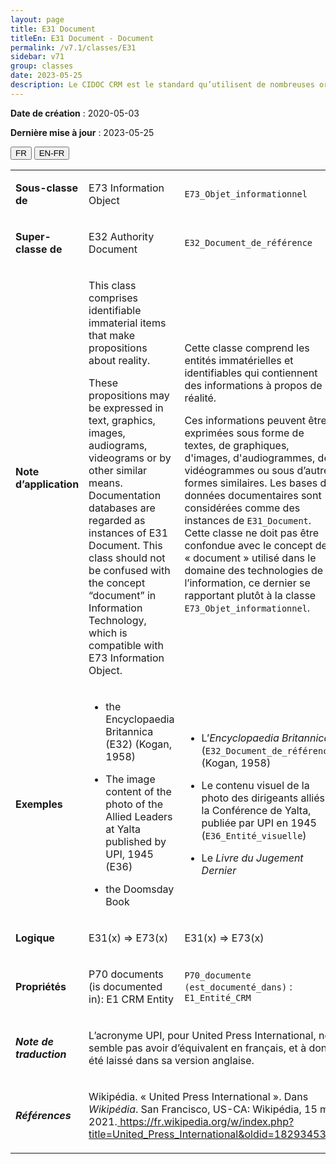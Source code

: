 ```yaml
---
layout: page
title: E31 Document
titleEn: E31 Document - Document
permalink: /v7.1/classes/E31
sidebar: v71
group: classes
date: 2023-05-25
description: Le CIDOC CRM est le standard qu’utilisent de nombreuses organisations pour l’échange et l’intégration de jeux de données et de spécifications patrimoniales. Il est développé et maintenu à jour exclusivement en anglais par le CRM SIG, un sous-groupe du Conseil international des musées (ICOM). Ceci est une traduction officielle en français développée par la Traduction en français du CIDOC CRM, une initiative qui offre une version française à jour et accessible ouvertement et gratuitement du standard CIDOC CRM et en démocratise l'usage dans la communauté patrimoniale francophone. ------------ The CIDOC CRM is the standard used by many heritage organizations for the exchange and integration of museum collection datasets and specifications. It is developed and maintained exclusively in English by the CRM SIG, a subgroup of the International Council of Museums (ICOM). This is an official translation developed by the Traduction en français du CIDOC CRM, an initiative offering an open, up-to-date, and free French version of the CIDOC CRM standard, and democratizing its use in the francophone heritage community.
---
```


**Date de création** : 2020-05-03

**Dernière mise à jour** : 2023-05-25

<div class="lang-buttons">
 <button id="fr" class="activate">FR</button>
 <button id="en-fr">EN-FR</button>
</div>

<table>
<tbody>
<tr>
<td><strong>Sous-classe de</strong></td>
<td class="en">
<p>E73 Information Object</p>
</td>
<td>
<p><code class="language-plaintext highlighter-rouge">E73_Objet_informationnel</code></p>
</td>
</tr>
<tr>
<td><strong>Super-classe de</strong></td>
<td class="en">
<p>E32 Authority Document</p>
</td>
<td>
<p><code class="language-plaintext highlighter-rouge">E32_Document_de_référence</code></p>
</td>
</tr>
<tr>
<td><strong>Note d’application</strong></td>
<td class="en">
<p>This class comprises identifiable immaterial items that make propositions about reality.</p>
<p>These propositions may be expressed in text, graphics, images, audiograms, videograms or by other similar means. Documentation databases are regarded as instances of E31 Document. This class should not be confused with the concept “document” in Information Technology, which is compatible with E73 Information Object.</p>
</td>
<td>
<p>Cette classe comprend les entités immatérielles et identifiables qui contiennent des informations à propos de la réalité.</p>
<p>Ces informations peuvent être exprimées sous forme de textes, de graphiques, d'images, d'audiogrammes, de vidéogrammes ou sous d’autres formes similaires. Les bases de données documentaires sont considérées comme des instances de <code class="language-plaintext highlighter-rouge">E31_Document</code>. Cette classe ne doit pas être confondue avec le concept de « document » utilisé dans le domaine des technologies de l’information, ce dernier se rapportant plutôt à la classe <code class="language-plaintext highlighter-rouge">E73_Objet_informationnel</code>.</p>
</td>
</tr>
<tr>
<td><strong>Exemples</strong></td>
<td class="en">
<ul>
<li><p>the Encyclopaedia Britannica (E32) (Kogan, 1958)</p>
</li>
<li><p>The image content of the photo of the Allied Leaders at Yalta published by UPI, 1945 (E36)</p>
</li>
<li><p>the Doomsday Book</p>
</li>
</ul>
</td>
<td>
<ul>
<li><p>L’<em>Encyclopaedia Britannica</em> (<code class="language-plaintext highlighter-rouge">E32_Document_de_référence</code>) (Kogan, 1958)</p>
</li>
<li><p>Le contenu visuel de la photo des dirigeants alliés à la Conférence de Yalta, publiée par UPI en 1945 (<code class="language-plaintext highlighter-rouge">E36_Entité_visuelle</code>)</p>
</li>
<li><p>Le <em>Livre du Jugement Dernier</em></p>
</li>
</ul>
</td>
</tr>
<tr>
<td><strong>Logique</strong></td>
<td class="en">
<p>E31(x) ⇒ E73(x)</p>
</td>
<td>
<p>E31(x) ⇒ E73(x)</p>
</td>
</tr>
<tr>
<td><strong>Propriétés</strong></td>
<td class="en">
<p>P70 documents (is documented in): E1 CRM Entity</p>
</td>
<td>
<p><code class="language-plaintext highlighter-rouge">P70_documente (est_documenté_dans)</code> : <code class="language-plaintext highlighter-rouge">E1_Entité_CRM</code></p>
</td>
</tr>
<tr>
<td><strong><em>Note de traduction</em></strong></td>
<td colspan="2">
<p>L’acronyme UPI, pour United Press International, ne semble pas avoir d’équivalent en français, et à donc été laissé dans sa version anglaise.</p>
</td>
</tr>
<tr>
<td><strong><em>Références</em></strong></td>
<td colspan="2">
<p>Wikipédia. « United Press International ». Dans <em>Wikipédia</em>. San Francisco, US-CA: Wikipédia, 15 mai 2021.<a href="https://fr.wikipedia.org/w/index.php?title=United_Press_International&oldid=182934531"><span class="underline"> </span></a><a href="https://fr.wikipedia.org/w/index.php?title=United_Press_International&oldid=182934531"><span class="underline">https://fr.wikipedia.org/w/index.php?title=United_Press_International&oldid=182934531</span></a>.</p>
</td>
</tr>
</tbody>
</table>
